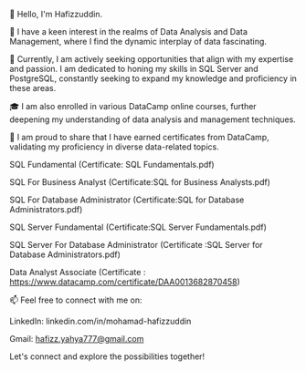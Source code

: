 👋 Hello, I'm Hafizzuddin.

👀 I have a keen interest in the realms of Data Analysis and Data Management, where I find the dynamic interplay of data fascinating.

🌱 Currently, I am actively seeking opportunities that align with my expertise and passion. I am dedicated to honing my skills in SQL Server and PostgreSQL, constantly seeking to expand my knowledge and proficiency in these areas.

🎓 I am also enrolled in various DataCamp online courses, further deepening my understanding of data analysis and management techniques.

📜 I am proud to share that I have earned certificates from DataCamp, validating my proficiency in diverse data-related topics.

SQL Fundamental (Certificate: SQL Fundamentals.pdf)

SQL For Business Analyst (Certificate:SQL for Business Analysts.pdf)

SQL For Database Administrator (Certificate:SQL for Database Administrators.pdf)

SQL Server Fundamental (Certificate:SQL Server Fundamentals.pdf)

SQL Server For Database Administrator (Certificate :SQL Server for Database Administrators.pdf)

Data Analyst Associate (Certificate : https://www.datacamp.com/certificate/DAA0013682870458)

📫 Feel free to connect with me on:

LinkedIn: linkedin.com/in/mohamad-hafizzuddin

Gmail: hafizz.yahya777@gmail.com

Let's connect and explore the possibilities together!
